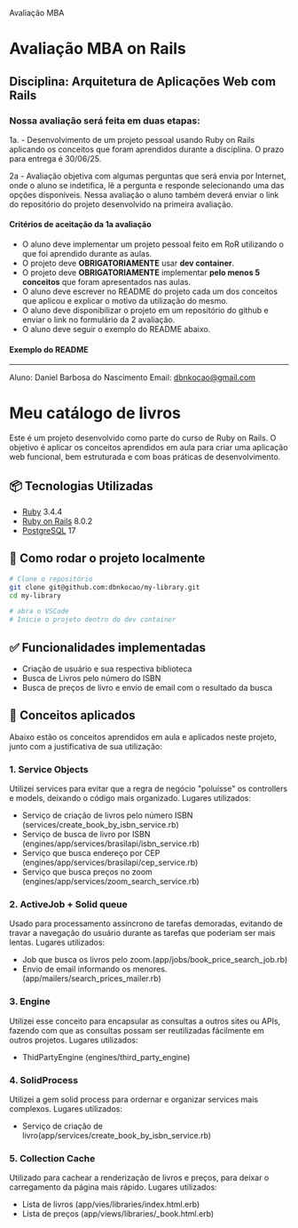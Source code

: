 Avaliação MBA

# Avaliação MBA on Rails

## Disciplina: Arquitetura de Aplicações Web com Rails

### Nossa avaliação será feita em duas etapas:

1a. - Desenvolvimento de um projeto pessoal usando Ruby on Rails aplicando os conceitos que foram aprendidos durante a disciplina. O prazo para entrega é 30/06/25.

2a - Avaliação objetiva com algumas perguntas que será envia por Internet, onde o aluno se indetifica, lê a pergunta e responde selecionando uma das opções disponíveis. Nessa avaliação o aluno também deverá enviar o link do repositório do projeto desenvolvido na primeira avaliação.

#### Critérios de aceitação da 1a avaliação

- O aluno deve implementar um projeto pessoal feito em RoR utilizando o que foi aprendido durante as aulas.
- O projeto deve **OBRIGATORIAMENTE** usar **dev container**.
- O projeto deve **OBRIGATORIAMENTE** implementar **pelo menos 5 conceitos** que foram apresentados nas aulas.
- O aluno deve escrever no README do projeto cada um dos conceitos que aplicou e explicar o motivo da utilização do mesmo.
- O aluno deve disponibilizar o projeto em um repositório do github e enviar o link no formulário da 2 avaliação.
- O aluno deve seguir o exemplo do README abaixo.

#### Exemplo do README

----------------------------------------
Aluno: Daniel Barbosa do Nascimento
Email: dbnkocao@gmail.com

# Meu catálogo de livros

Este é um projeto desenvolvido como parte do curso de Ruby on Rails. O objetivo é aplicar os conceitos aprendidos em aula para criar uma aplicação web funcional, bem estruturada e com boas práticas de desenvolvimento.

## 📦 Tecnologias Utilizadas

- [Ruby](https://www.ruby-lang.org/pt/) 3.4.4
- [Ruby on Rails](https://rubyonrails.org/) 8.0.2
- [PostgreSQL](https://www.postgresql.org/) 17

## 🚀 Como rodar o projeto localmente

```bash
# Clone o repositório
git clone git@github.com:dbnkocao/my-library.git
cd my-library

# abra o VSCode
# Inicie o projeto dentro do dev container
```

## ✅ Funcionalidades implementadas
* Criação de usuário e sua respectiva biblioteca
* Busca de Livros pelo número do ISBN
* Busca de preços de livro e envio de email com o resultado da busca

## 🧠 Conceitos aplicados

Abaixo estão os conceitos aprendidos em aula e aplicados neste projeto, junto com a justificativa de sua utilização:

### 1. **Service Objects**
Utilizei services para evitar que a regra de negócio "poluísse" os controllers e models, deixando o código mais organizado.
Lugares utilizados:
* Serviço de criação de livros pelo número ISBN (services/create_book_by_isbn_service.rb)
* Serviço de busca de livro por ISBN (engines/app/services/brasilapi/isbn_service.rb)
* Serviço que busca endereço por CEP (engines/app/services/brasilapi/cep_service.rb)
* Serviço que busca preços no zoom (engines/app/services/zoom_search_service.rb)
### 2. **ActiveJob + Solid queue**
Usado para processamento assíncrono de tarefas demoradas, evitando de travar a navegação do usuário durante as tarefas que poderiam ser mais lentas.
Lugares utilizados:
* Job que busca os livros pelo zoom.(app/jobs/book_price_search_job.rb)
* Envio de email informando os menores.(app/mailers/search_prices_mailer.rb)

### 3. **Engine**
Utilizei esse conceito para encapsular as consultas a outros sites ou APIs, fazendo com que as consultas possam ser reutilizadas fácilmente em outros projetos.
Lugares utilizados:
* ThidPartyEngine (engines/third_party_engine)

### 4. **SolidProcess**
Utilizei a gem solid process para ordernar e organizar services mais complexos.
Lugares utilizados:
* Serviço de criação de livro(app/services/create_book_by_isbn_service.rb)

### 5. **Collection Cache**
Utilizado para cachear a renderização de livros e preços, para deixar o carregamento da página mais rápido.
Lugares utilizados:
* Lista de livros (app/vies/libraries/index.html.erb)
* Lista de preços (app/views/libraries/_book.html.erb)